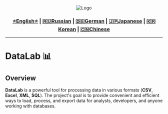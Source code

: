 <div align="center">
  <img src="https://github.com/Solrikk/DataLab/blob/main/assets/images/flame-working-with-data.png" alt="Logo" />
</div>

<div align="center">
  <h3>
    <a href="https://github.com/Solrikk/DataAlchemyLab/blob/main/README.md">⭐English⭐</a> |
    <a href="https://github.com/Solrikk/DataAlchemyLab/blob/main/README_RU.md">🇷🇺Russian</a> |
    <a href="https://github.com/Solrikk/DataAlchemyLab/blob/main/README_GE.md">🇩🇪German</a> |
    <a href="https://github.com/Solrikk/DataAlchemyLab/blob/main/README_JP.md">🇯🇵Japanese</a> |
    <a href="README_KR.md">🇰🇷Korean</a> |
    <a href="README_CN.md">🇨🇳Chinese</a>
  </h3>
</div>

-----------------

# DataLab 📊

## Overview <a name="overview"></a>
**DataLab** is a powerful tool for processing data in various formats (**CSV**, **Excel**, **XML**, **SQL**). The project's goal is to provide convenient and efficient ways to load, process, and export data for analysts, developers, and anyone working with databases.

